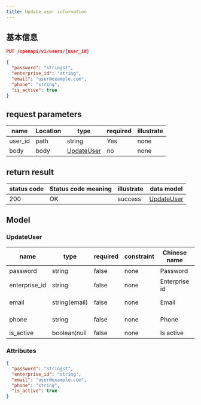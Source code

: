 ```yaml
---
title: Update user information
---
```


## 基本信息

```json title="请求路径"
PUT /openapi/v1/users/{user_id}
```

>

```json title="Body请求参数"
{
  "password": "stringst",
  "enterprise_id": "string",
  "email": "user@example.com",
  "phone": "string",
  "is_active": true
}
```

## request parameters

| name                         | Location | type                      | required | illustrate |
| ---------------------------- | -------- | ------------------------- | -------- | ---------- |
| user_id | path     | string                    | Yes      | none       |
| body                         | body     | [UpdateUser](#UpdateUser) | no       | none       |

## return result

| status code | Status code meaning | illustrate | data model                |
| ----------- | ------------------- | ---------- | ------------------------- |
| 200         | OK                  | success    | [UpdateUser](#UpdateUser) |

## Model

### UpdateUser

| name                               | type                             | required | constraint | Chinese name  | illustrate                         |
| ---------------------------------- | -------------------------------- | -------- | ---------- | ------------- | ---------------------------------- |
| password                           | string                           | false    | none       | Password      | 密码                                 |
| enterprise_id | string                           | false    | none       | Enterprise id | enterprise_id |
| email                              | string(email) | false    | none       | Email         | email address                      |
| phone                              | string                           | false    | none       | Phone         | cellphone number                   |
| is_active     | boolean¦null                     | false    | none       | Is active     | active state                       |

### Attributes

```json
{
  "password": "stringst",
  "enterprise_id": "string",
  "email": "user@example.com",
  "phone": "string",
  "is_active": true
}

```
